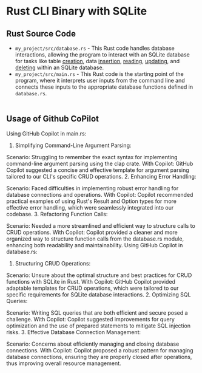 # Rust CLI Binary with SQLite

## Rust Source Code

* ``my_project/src/database.rs`` - This Rust code handles database interactions, allowing the program to interact with an SQLite database for tasks like table <u>creation</u>, data <u>insertion</u>, <u>reading</u>, <u>updating</u>, and <u>deleting</u> within an SQLite database.<br>
* ``my_project/src/main.rs`` -  This Rust code is the starting point of the program, where it interprets user inputs from the command line and connects these inputs to the appropriate database functions defined in ``database.rs``.<br><br>


## Usage of Github CoPilot
Using GitHub Copilot in main.rs:
1. Simplifying Command-Line Argument Parsing:

Scenario: Struggling to remember the exact syntax for implementing command-line argument parsing using the clap crate.
With Copilot: GitHub Copilot suggested a concise and effective template for argument parsing tailored to our CLI's specific CRUD operations.
2. Enhancing Error Handling:

Scenario: Faced difficulties in implementing robust error handling for database connections and operations.
With Copilot: Copilot recommended practical examples of using Rust's Result and Option types for more effective error handling, which were seamlessly integrated into our codebase.
3. Refactoring Function Calls:

Scenario: Needed a more streamlined and efficient way to structure calls to CRUD operations.
With Copilot: Copilot provided a cleaner and more organized way to structure function calls from the database.rs module, enhancing both readability and maintainability.
Using GitHub Copilot in database.rs:
1. Structuring CRUD Operations:

Scenario: Unsure about the optimal structure and best practices for CRUD functions with SQLite in Rust.
With Copilot: GitHub Copilot provided adaptable templates for CRUD operations, which were tailored to our specific requirements for SQLite database interactions.
2. Optimizing SQL Queries:

Scenario: Writing SQL queries that are both efficient and secure posed a challenge.
With Copilot: Copilot suggested improvements for query optimization and the use of prepared statements to mitigate SQL injection risks.
3. Effective Database Connection Management:

Scenario: Concerns about efficiently managing and closing database connections.
With Copilot: Copilot proposed a robust pattern for managing database connections, ensuring they are properly closed after operations, thus improving overall resource management.

